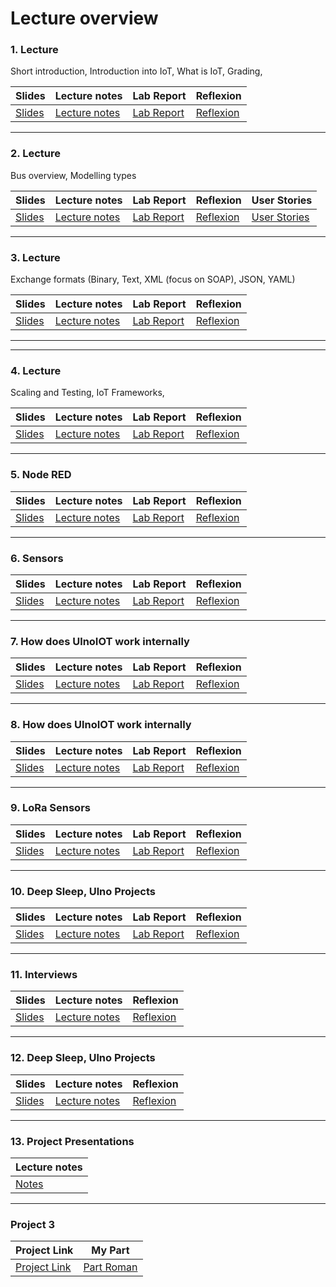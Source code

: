 # Lecture overview
### 1. Lecture
Short introduction, Introduction into IoT, What is IoT, Grading, 

| Slides  | Lecture notes | Lab Report | Reflexion |
| ------------- | ------------- | ------------- | ------------- |
| [Slides](https://ulno.net/teaching/iot/intro/01.pdf)  | [Lecture notes](https://github.com/scratcher221/iot_portfolio/blob/master/roman/1_lecture.md)  | [Lab Report](https://github.com/scratcher221/iot_portfolio/blob/master/team/1/lab.md)  | [Reflexion](https://github.com/scratcher221/iot_portfolio/blob/master/roman/1_reflexion.md)  |

---

### 2. Lecture
Bus overview, Modelling types

| Slides  | Lecture notes | Lab Report | Reflexion | User Stories |
| ------------- | ------------- | ------------- | ------------- | ------------- |
| [Slides](https://ulno.net/teaching/iot/intro/02.pdf)  | [Lecture notes](https://github.com/scratcher221/iot_portfolio/blob/master/roman/2_lecture.md)  | [Lab Report](https://github.com/scratcher221/iot_portfolio/blob/master/team/2/lab.md)  | [Reflexion](https://github.com/scratcher221/iot_portfolio/blob/master/roman/2_reflexion.md)  | [User Stories](https://github.com/scratcher221/iot_portfolio/blob/master/team/2/stories.md)  |

---

### 3. Lecture
Exchange formats (Binary, Text, XML (focus on SOAP), JSON, YAML)

| Slides  | Lecture notes | Lab Report | Reflexion |
| ------------- | ------------- | ------------- | ------------- |
| [Slides](https://ulno.net/teaching/iot/intro/03.pdf)  | [Lecture notes](https://github.com/scratcher221/iot_portfolio/blob/master/roman/3_lecture.md)  | [Lab Report](https://github.com/scratcher221/iot_portfolio/blob/master/team/3/lab.md)  | [Reflexion](https://github.com/scratcher221/iot_portfolio/blob/master/roman/3_reflexion.md)  |

---

---

### 4. Lecture
Scaling and Testing, IoT Frameworks,

| Slides  | Lecture notes | Lab Report | Reflexion |
| ------------- | ------------- | ------------- | ------------- |
| [Slides](https://ulno.net/teaching/iot/intro/04.pdf)  | [Lecture notes](https://github.com/scratcher221/iot_portfolio/blob/master/roman/4_lecture.md)  | [Lab Report](https://github.com/scratcher221/iot_portfolio/blob/master/team/4/lab.md)  | [Reflexion](https://github.com/scratcher221/iot_portfolio/blob/master/roman/4_reflexion.md)  |

---

### 5. Node RED

| Slides  | Lecture notes | Lab Report | Reflexion |
| ------------- | ------------- | ------------- | ------------- |
| [Slides](https://ulno.net/teaching/iot/intro/05.pdf)  | [Lecture notes](https://github.com/scratcher221/iot_portfolio/blob/master/roman/5_lecture.md)  | [Lab Report](https://github.com/scratcher221/iot_portfolio/blob/master/team/4/lab.md)  | [Reflexion](https://github.com/scratcher221/iot_portfolio/blob/master/roman/5_reflexion.md)  |

---

### 6. Sensors

| Slides  | Lecture notes | Lab Report | Reflexion |
| ------------- | ------------- | ------------- | ------------- |
| [Slides](https://ulno.net/teaching/iot/intro/06.pdf)  | [Lecture notes](https://github.com/scratcher221/iot_portfolio/blob/master/roman/6_lecture.md)  | [Lab Report](https://github.com/scratcher221/iot_portfolio/blob/master/team/6/lab.md)  | [Reflexion](https://github.com/scratcher221/iot_portfolio/blob/master/roman/6_reflexion.md)  |

---

### 7. How does UlnoIOT work internally

| Slides  | Lecture notes | Lab Report | Reflexion |
| ------------- | ------------- | ------------- | ------------- |
| [Slides](https://ulno.net/teaching/iot/intro/07.pdf)  | [Lecture notes](https://github.com/scratcher221/iot_portfolio/blob/master/roman/7_lecture.md)  | [Lab Report](https://github.com/scratcher221/iot_portfolio/blob/master/team/7/lab.md)  | [Reflexion](https://github.com/scratcher221/iot_portfolio/blob/master/roman/7_reflexion.md)  |

---

### 8. How does UlnoIOT work internally

| Slides  | Lecture notes | Lab Report | Reflexion |
| ------------- | ------------- | ------------- | ------------- |
| [Slides](https://ulno.net/teaching/iot/intro/08.pdf)  | [Lecture notes](https://github.com/scratcher221/iot_portfolio/blob/master/roman/8_lecture.md)  | [Lab Report](https://github.com/scratcher221/iot_portfolio/blob/master/team/8/lab.md)  | [Reflexion](https://github.com/scratcher221/iot_portfolio/blob/master/roman/8_reflexion.md)  |

---

### 9. LoRa Sensors

| Slides  | Lecture notes | Lab Report | Reflexion |
| ------------- | ------------- | ------------- | ------------- |
| [Slides](https://ulno.net/teaching/iot/intro/09.pdf)  | [Lecture notes](https://github.com/scratcher221/iot_portfolio/blob/master/roman/9_lecture.md)  | [Lab Report](https://github.com/scratcher221/iot_portfolio/blob/master/team/9/lab.md)  | [Reflexion](https://github.com/scratcher221/iot_portfolio/blob/master/roman/9_reflexion.md)  |

---

### 10. Deep Sleep, Ulno Projects

| Slides  | Lecture notes | Lab Report | Reflexion |
| ------------- | ------------- | ------------- | ------------- |
| [Slides](https://ulno.net/teaching/iot/intro/10.pdf)  | [Lecture notes](https://github.com/scratcher221/iot_portfolio/blob/master/roman/10_lecture.md)  | [Lab Report](https://github.com/scratcher221/iot_portfolio/blob/master/team/10/lab.md)  | [Reflexion](https://github.com/scratcher221/iot_portfolio/blob/master/roman/10_reflexion.md)  |

---


### 11. Interviews

| Slides  | Lecture notes | Reflexion |
| ------------- | ------------- | ------------- |
| [Slides](https://ulno.net/teaching/iot/intro/11.pdf)  | [Lecture notes](https://github.com/scratcher221/iot_portfolio/blob/master/roman/11_lecture.md)  | [Reflexion](https://github.com/scratcher221/iot_portfolio/blob/master/roman/11_reflexion.md)  |

---


### 12. Deep Sleep, Ulno Projects

| Slides  | Lecture notes | Reflexion |
| ------------- | ------------- | ------------- |
| [Slides](https://ulno.net/teaching/iot/intro/12.pdf)  | [Lecture notes](https://github.com/scratcher221/iot_portfolio/blob/master/roman/12_lecture.md)  | [Reflexion](https://github.com/scratcher221/iot_portfolio/blob/master/roman/12_reflexion.md)  |

---


### 13. Project Presentations

| Lecture notes |
| ------------- |
| [Notes](https://github.com/scratcher221/iot_portfolio/blob/master/roman/13_lecture.md)  | 
---


### Project 3 
| Project Link  | My Part |
| ------------- | ------------- |
| [Project Link](https://github.com/scratcher221/iot_portfolio/blob/master/roman/project3.md)  | [Part Roman](https://github.com/scratcher221/iot_portfolio/tree/master/team/project3/roman.md)  |

